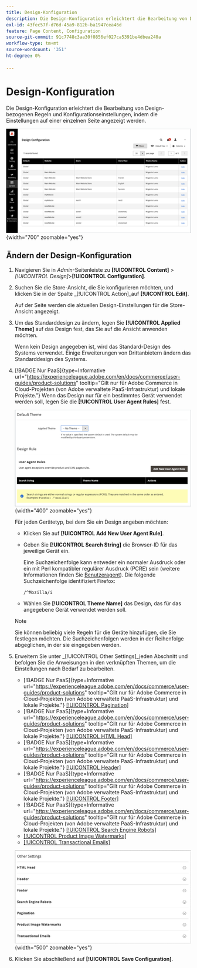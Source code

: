 ```yaml
---
title: Design-Konfiguration
description: Die Design-Konfiguration erleichtert die Bearbeitung von Design-bezogenen Regeln und Konfigurationseinstellungen, indem die Einstellungen auf einer einzelnen Seite angezeigt werden.
exl-id: 43fec57f-d76d-45a9-812b-ba1947cea46d
feature: Page Content, Configuration
source-git-commit: 91c7748c3aa30f0856ef027ca5391be4dbea240a
workflow-type: tm+mt
source-wordcount: '351'
ht-degree: 0%

---
```


# Design-Konfiguration

Die Design-Konfiguration erleichtert die Bearbeitung von Design-bezogenen Regeln und Konfigurationseinstellungen, indem die Einstellungen auf einer einzelnen Seite angezeigt werden.

![Design-Konfigurationsseite](./assets/configuration.png){width="700" zoomable="yes"}

## Ändern der Design-Konfiguration

1. Navigieren Sie in _Admin_-Seitenleiste zu **[!UICONTROL Content]** > _[!UICONTROL Design]_>**[!UICONTROL Configuration]**.

1. Suchen Sie die Store-Ansicht, die Sie konfigurieren möchten, und klicken Sie in der Spalte _[!UICONTROL Action]_auf **[!UICONTROL Edit]**.

   Auf der Seite werden die aktuellen Design-Einstellungen für die Store-Ansicht angezeigt.

1. Um das Standarddesign zu ändern, legen Sie **[!UICONTROL Applied Theme]** auf das Design fest, das Sie auf die Ansicht anwenden möchten.

   Wenn kein Design angegeben ist, wird das Standard-Design des Systems verwendet. Einige Erweiterungen von Drittanbietern ändern das Standarddesign des Systems.

1. [!BADGE Nur PaaS]{type=Informative url="https://experienceleague.adobe.com/en/docs/commerce/user-guides/product-solutions" tooltip="Gilt nur für Adobe Commerce in Cloud-Projekten (von Adobe verwaltete PaaS-Infrastruktur) und lokale Projekte."} Wenn das Design nur für ein bestimmtes Gerät verwendet werden soll, legen Sie die **[!UICONTROL User Agent Rules]** fest.

   ![Regeln für Benutzeragenten](./assets/configuration-user-agent-rules.png){width="400" zoomable="yes"}

   Für jeden Gerätetyp, bei dem Sie ein Design angeben möchten:

   - Klicken Sie auf **[!UICONTROL Add New User Agent Rule]**.

   - Geben Sie **[!UICONTROL Search String]** die Browser-ID für das jeweilige Gerät ein.

     Eine Suchzeichenfolge kann entweder ein normaler Ausdruck oder ein mit Perl kompatibler regulärer Ausdruck (PCRE) sein (weitere Informationen finden Sie [Benutzeragent](https://en.wikipedia.org/wiki/User_agent)). Die folgende Suchzeichenfolge identifiziert Firefox:

         /^Mozilla/i
     
   - Wählen Sie **[!UICONTROL Theme Name]** das Design, das für das angegebene Gerät verwendet werden soll.

   >[!NOTE]
   >
   >Sie können beliebig viele Regeln für die Geräte hinzufügen, die Sie festlegen möchten. Die Suchzeichenfolgen werden in der Reihenfolge abgeglichen, in der sie eingegeben werden.

1. Erweitern Sie unter _[!UICONTROL Other Settings]_jeden Abschnitt und befolgen Sie die Anweisungen in den verknüpften Themen, um die Einstellungen nach Bedarf zu bearbeiten.

   - [!BADGE Nur PaaS]{type=Informative url="https://experienceleague.adobe.com/en/docs/commerce/user-guides/product-solutions" tooltip="Gilt nur für Adobe Commerce in Cloud-Projekten (von Adobe verwaltete PaaS-Infrastruktur) und lokale Projekte."} [[!UICONTROL Pagination]](../catalog/navigation-product-listings.md#pagination-controls)
   - [!BADGE Nur PaaS]{type=Informative url="https://experienceleague.adobe.com/en/docs/commerce/user-guides/product-solutions" tooltip="Gilt nur für Adobe Commerce in Cloud-Projekten (von Adobe verwaltete PaaS-Infrastruktur) und lokale Projekte."} [[!UICONTROL HTML Head]](page-setup.md#html-head)
   - [!BADGE Nur PaaS]{type=Informative url="https://experienceleague.adobe.com/en/docs/commerce/user-guides/product-solutions" tooltip="Gilt nur für Adobe Commerce in Cloud-Projekten (von Adobe verwaltete PaaS-Infrastruktur) und lokale Projekte."} [[!UICONTROL Header]](page-setup.md#header)
   - [!BADGE Nur PaaS]{type=Informative url="https://experienceleague.adobe.com/en/docs/commerce/user-guides/product-solutions" tooltip="Gilt nur für Adobe Commerce in Cloud-Projekten (von Adobe verwaltete PaaS-Infrastruktur) und lokale Projekte."} [[!UICONTROL Footer]](page-setup.md#footer)
   - [!BADGE Nur PaaS]{type=Informative url="https://experienceleague.adobe.com/en/docs/commerce/user-guides/product-solutions" tooltip="Gilt nur für Adobe Commerce in Cloud-Projekten (von Adobe verwaltete PaaS-Infrastruktur) und lokale Projekte."} [[!UICONTROL Search Engine Robots]](../merchandising-promotions/seo-overview.md#search-engine-robots)
   - [[!UICONTROL Product Image Watermarks]](../catalog/product-image.md#watermarks)
   - [[!UICONTROL Transactional Emails]](../systems/email-templates.md#configure-email-templates)

   ![Andere Einstellungen, die sich auf das Design auswirken](./assets/configuration-other-settings.png){width="500" zoomable="yes"}

1. Klicken Sie abschließend auf **[!UICONTROL Save Configuration]**.
